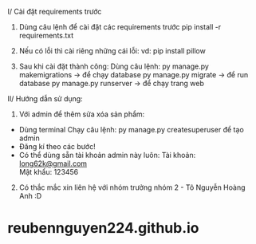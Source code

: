 I/ Cài đặt requirements trước
1. Dùng câu lệnh để cài đặt các requirements trước
pip install -r requirements.txt

2. Nếu có lỗi thì cài riêng những cái lỗi:
vd: pip install pillow

3. Sau khi cài đặt thành công:
Dùng câu lệnh: 
py manage.py makemigrations -> để chạy database
py manage.py migrate -> để run database
py manage.py runserver -> để chạy trang web

II/ Hướng dẫn sử dụng:
1. Với admin để thêm sửa xóa sản phẩm:
- Dùng terminal Chạy câu lệnh: py manage.py createsuperuser để tạo admin
- Đăng kí theo các bước!
- Có thể dùng sẵn tài khoản admin này luôn:
Tài khoản: long62k@gmail.com   
Mật khẩu: 123456
2. Có thắc mắc xin liên hệ với nhóm trưởng nhóm 2 - Tô Nguyễn Hoàng Anh :D
# reubennguyen224.github.io
